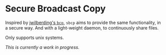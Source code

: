 # Secure Broadcast Copy

Inspired by [jwilberding's `bcp`](https://github.com/jwilberding/bcp), `sbcp`
aims to provide the same functionality, in a secure way. And with a
light-weight daemon, to continuously share files.

Only supports unix systems.

*_This is currently a work in progress._*
